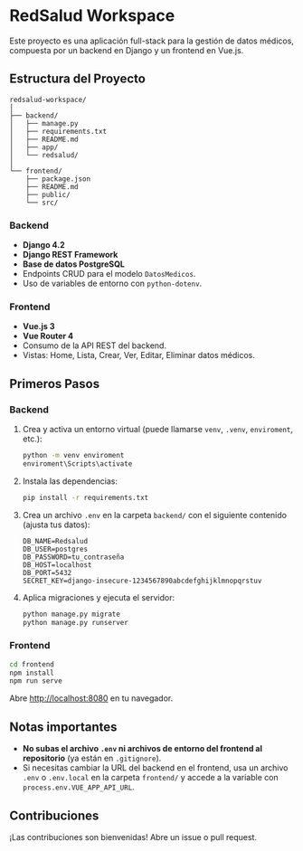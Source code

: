 # RedSalud Workspace

Este proyecto es una aplicación full-stack para la gestión de datos médicos, compuesta por un backend en Django y un frontend en Vue.js.

## Estructura del Proyecto

```
redsalud-workspace/
│
├── backend/
│   ├── manage.py
│   ├── requirements.txt
│   ├── README.md
│   ├── app/
│   └── redsalud/
│
└── frontend/
    ├── package.json
    ├── README.md
    ├── public/
    └── src/
```

### Backend

- **Django 4.2**
- **Django REST Framework**
- **Base de datos PostgreSQL**
- Endpoints CRUD para el modelo `DatosMedicos`.
- Uso de variables de entorno con `python-dotenv`.

### Frontend

- **Vue.js 3**
- **Vue Router 4**
- Consumo de la API REST del backend.
- Vistas: Home, Lista, Crear, Ver, Editar, Eliminar datos médicos.

## Primeros Pasos

### Backend

1. Crea y activa un entorno virtual (puede llamarse `venv`, `.venv`, `enviroment`, etc.):
   ```sh
   python -m venv enviroment
   enviroment\Scripts\activate
   ```
2. Instala las dependencias:
   ```sh
   pip install -r requirements.txt
   ```
3. Crea un archivo `.env` en la carpeta `backend/` con el siguiente contenido (ajusta tus datos):
   ```
   DB_NAME=Redsalud
   DB_USER=postgres
   DB_PASSWORD=tu_contraseña
   DB_HOST=localhost
   DB_PORT=5432
   SECRET_KEY=django-insecure-1234567890abcdefghijklmnopqrstuv
   ```
4. Aplica migraciones y ejecuta el servidor:
   ```sh
   python manage.py migrate
   python manage.py runserver
   ```

### Frontend

```sh
cd frontend
npm install
npm run serve
```

Abre [http://localhost:8080](http://localhost:8080) en tu navegador.

## Notas importantes

- **No subas el archivo `.env` ni archivos de entorno del frontend al repositorio** (ya están en `.gitignore`).
- Si necesitas cambiar la URL del backend en el frontend, usa un archivo `.env` o `.env.local` en la carpeta `frontend/` y accede a la variable con `process.env.VUE_APP_API_URL`.

## Contribuciones

¡Las contribuciones son bienvenidas! Abre un issue o pull request.